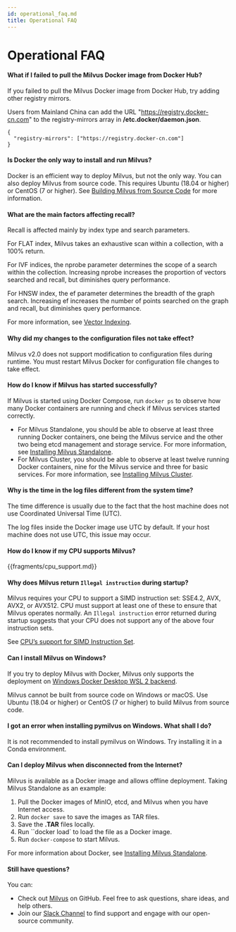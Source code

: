 ```yaml
---
id: operational_faq.md
title: Operational FAQ
---
```


# Operational FAQ

<!-- TOC -->


<!-- /TOC -->

#### What if I failed to pull the Milvus Docker image from Docker Hub?

If you failed to pull the Milvus Docker image from Docker Hub, try adding other registry mirrors. 

Users from Mainland China can add the URL "https://registry.docker-cn.com" to the registry-mirrors array in **/etc.docker/daemon.json**.

```
{
  "registry-mirrors": ["https://registry.docker-cn.com"]
}
```

#### Is Docker the only way to install and run Milvus?

Docker is an efficient way to deploy Milvus, but not the only way. You can also deploy Milvus from source code. This requires Ubuntu (18.04 or higher) or CentOS (7 or higher). See [Building Milvus from Source Code](https://github.com/milvus-io/milvus/blob/master/INSTALL.md) for more information.

#### What are the main factors affecting recall?

Recall is affected mainly by index type and search parameters.

For FLAT index, Milvus takes an exhaustive scan within a collection, with a 100% return.

For IVF indices, the nprobe parameter determines the scope of a search within the collection. Increasing nprobe increases the proportion of vectors searched and recall, but diminishes query performance.

For HNSW index, the ef parameter determines the breadth of the graph search. Increasing ef increases the number of points searched on the graph and recall, but diminishes query performance.

For more information, see [Vector Indexing](https://www.zilliz.com/blog/Accelerating-Similarity-Search-on-Really-Big-Data-with-Vector-Indexing).

#### Why did my changes to the configuration files not take effect?

Milvus v2.0 does not support modification to configuration files during runtime. You must restart Milvus Docker for configuration file changes to take effect.

#### How do I know if Milvus has started successfully?

If Milvus is started using Docker Compose, run `docker ps` to observe how many Docker containers are running and check if Milvus services started correctly.

- For Milvus Standalone, you should be able to observe at least three running Docker containers, one being the Milvus service and the other two being etcd management and storage service. For more information, see [Installing Milvus Standalone](install_standalone-docker.md).
- For Milvus Cluster, you should be able to observe at least twelve running Docker containers, nine for the Milvus service and three for basic services. For more information, see [Installing Milvus Cluster](install_cluster-docker.md).

#### Why is the time in the log files different from the system time?

The time difference is usually due to the fact that the host machine does not use Coordinated Universal Time (UTC).

The log files inside the Docker image use UTC by default. If your host machine does not use UTC, this issue may occur.


#### How do I know if my CPU supports Milvus?

{{fragments/cpu_support.md}}

#### Why does Milvus return `Illegal instruction` during startup?

Milvus requires your CPU to support a SIMD instruction set: SSE4.2, AVX, AVX2, or AVX512. CPU must support at least one of these to ensure that Milvus operates normally. An `Illegal instruction` error returned during startup suggests that your CPU does not support any of the above four instruction sets.

See [CPU’s support for SIMD Instruction Set](install_standalone-docker.md#cpu_support).

#### Can I install Milvus on Windows?

If you try to deploy Milvus with Docker, Milvus only supports the deployment on [Windows Docker Desktop WSL 2 backend](https://docs.docker.com/docker-for-windows/wsl/).

Milvus cannot be built from source code on Windows or macOS. Use Ubuntu (18.04 or higher) or CentOS (7 or higher) to build Milvus from source code.

#### I got an error when installing pymilvus on Windows. What shall I do?

It is not recommended to install pymilvus on Windows. Try installing it in a Conda environment.

#### Can I deploy Milvus when disconnected from the Internet?

Milvus is available as a Docker image and allows offline deployment. Taking Milvus Standalone as an example:

1. Pull the Docker images of MinIO, etcd, and Milvus when you have Internet access.
2. Run `docker save` to save the images as TAR files.
3. Save the **.TAR** files locally.
4. Run ``docker load` to load the file as a Docker image.
5. Run `docker-compose` to start Milvus.

For more information about Docker, see [Installing Milvus Standalone](install_standalone-docker.md).

#### Still have questions?

You can:

- Check out [Milvus](https://github.com/milvus-io/milvus/issues) on GitHub. Feel free to ask questions, share ideas, and help others.
- Join our [Slack Channel](https://join.slack.com/t/milvusio/shared_invite/enQtNzY1OTQ0NDI3NjMzLWNmYmM1NmNjOTQ5MGI5NDhhYmRhMGU5M2NhNzhhMDMzY2MzNDdlYjM5ODQ5MmE3ODFlYzU3YjJkNmVlNDQ2ZTk) to find support and engage with our open-source community.
